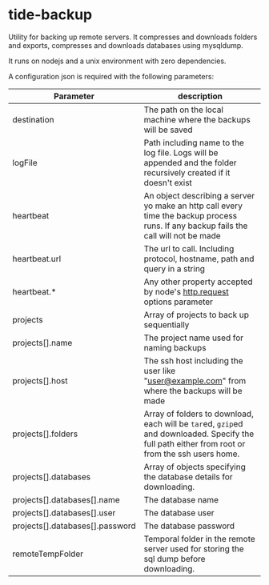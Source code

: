 tide-backup
===========

Utility for backing up remote servers. It compresses and downloads folders and exports, compresses and downloads databases using mysqldump.

It runs on nodejs and a unix environment with zero dependencies.

A configuration json is required with the following parameters:

|Parameter    | description
|-------------|------------
|destination  | The path on the local machine where the backups will be saved
|logFile      | Path including name to the log file. Logs will be appended and the folder recursively created if it doesn't exist
|heartbeat    | An object describing a server yo make an http call every time the backup process runs. If any backup fails the call will not be made
|heartbeat.url | The url to call. Including protocol, hostname, path and query in a string
|heartbeat.*   | Any other property accepted by node's [http.request](https://nodejs.org/api/http.html#http_http_request_url_options_callback) options parameter
|projects      | Array of projects to back up sequentially 
|projects[].name | The project name used for naming backups
|projects[].host | The ssh host including the user like "user@example.com" from where the backups will be made
|projects[].folders| Array of folders to download, each will be `tar`ed, `gzip`ed and downloaded. Specify the full path either from root or from the ssh users home.
|projects[].databases| Array of objects specifying the database details for downloading.
|projects[].databases[].name| The database name
|projects[].databases[].user| The database user
|projects[].databases[].password| The database password
|remoteTempFolder| Temporal folder in the remote server used for storing the sql dump before downloading.
